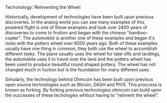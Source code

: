 Techonology: Reinventing the Wheel

Historically, development of technologies have been built upon previous discoveries. In the analog world you can see many examples of this, powered flight is one of these examples and took over 2400 years of discoveries to come to fruition and began with the chinese "bamboo-copter". The automobile is another one of these examples and began it's roots with the potters wheel over 6500 years ago. Both of these examples usually have one thing in common, they both use the wheel to accomblish different tasks. The plane usually uses the wheel for take offs and landings, the automobile uses it to travel over the land and the potters wheel has been used to produce beautiful round shaped pottery. The wheel has not changed much in fuction but is the foundation for many different uses.

Simularly, the technology behind Ohmcoin has been built upon previous open source technologies such as Bitcoin, DASH and PIVX. This proccess is known as forking. By forking previous technologies ohmcoin can build upon the successes of these techologies whitout having to "reinvent the wheel".
 
